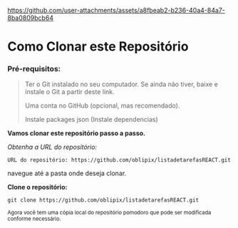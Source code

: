





https://github.com/user-attachments/assets/a8fbeab2-b236-40a4-84a7-8ba0809bcb64















# Como Clonar este Repositório

>
### Pré-requisitos:


> Ter o Git instalado no seu computador.
> Se ainda não tiver, baixe e instale o Git a partir deste link.
>
> Uma conta no GitHub (opcional, mas recomendado).
>
>  Instale packages json (Instale dependencias)


**Vamos clonar este repositório passo a passo.**

_Obtenha a URL do repositório:_

`URL do repositório: https://github.com/oblipix/listadetarefasREACT.git`

navegue até a pasta onde deseja clonar.


**Clone o repositório:**

`git clone https://github.com/oblipix/listadetarefasREACT.git`


<sub> Agora você tem uma cópia local do repositório pomodoro que pode ser modificada conforme necessário. </sub>





